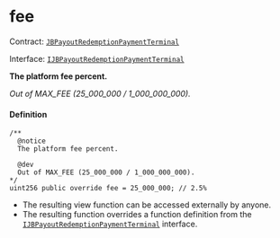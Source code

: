 # fee

Contract: [`JBPayoutRedemptionPaymentTerminal`](/dev/deprecated/v3/or-payment-terminals/or-abstract/jbpayoutredemptionpaymentterminal/README.md)​‌

Interface: [`IJBPayoutRedemptionPaymentTerminal`](/dev/deprecated/v3/interfaces/ijbpayoutredemptionpaymentterminal)

**The platform fee percent.**

_Out of MAX_FEE (25_000_000 / 1_000_000_000)._

#### Definition

```
/**
  @notice
  The platform fee percent.

  @dev
  Out of MAX_FEE (25_000_000 / 1_000_000_000).
*/
uint256 public override fee = 25_000_000; // 2.5%
```

* The resulting view function can be accessed externally by anyone.
* The resulting function overrides a function definition from the [`IJBPayoutRedemptionPaymentTerminal`](/dev/deprecated/v3/interfaces/ijbpayoutredemptionpaymentterminal) interface.
